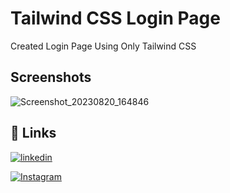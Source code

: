 
# Tailwind CSS Login Page

Created Login Page Using Only Tailwind CSS 

## Screenshots

![Screenshot_20230820_164846](https://github.com/AbuZaid55/Image_Gallery/assets/115403447/9822cca6-9479-466c-9fc0-46fe790ddf60)

## 🔗 Links
[![linkedin](https://img.shields.io/badge/linkedin-0A66C2?style=for-the-badge&logo=linkedin&logoColor=white)](https://www.linkedin.com/in/abu-zaid-83a7b023b)

[![Instagram](https://img.shields.io/badge/instagram-0A66C2?style=for-the-badge&logo=Instagram&logoColor=white)](https://www.instagram.com/its_abuzaid786/)
